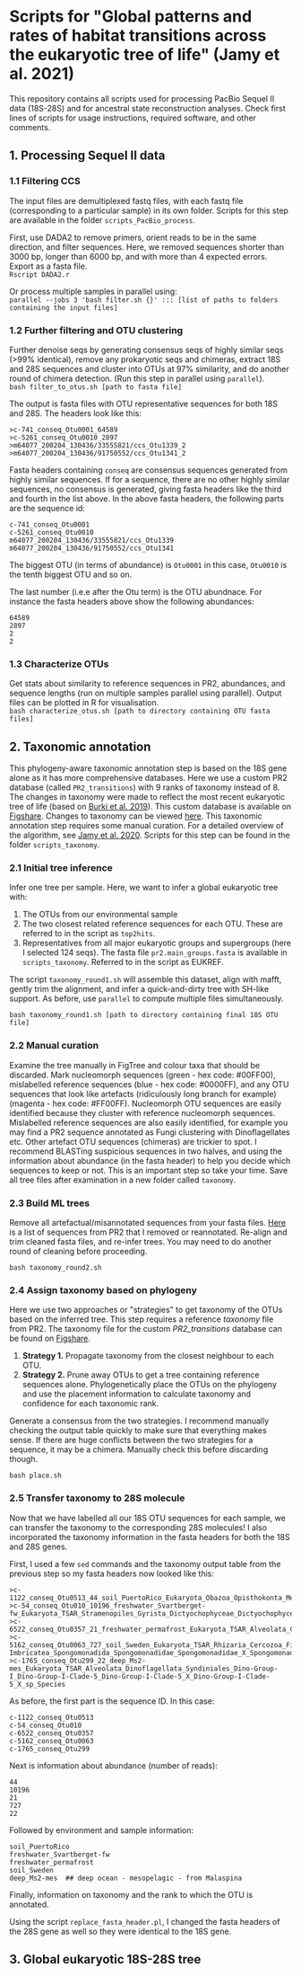 # Scripts for "Global patterns and rates of habitat transitions across the eukaryotic tree of life" (Jamy et al. 2021)

This repository contains all scripts used for processing PacBio Sequel II data (18S-28S) and for ancestral state reconstruction analyses. Check first lines of scripts for usage instructions, required software, and other comments.

## 1. Processing Sequel II data

### 1.1 Filtering CCS 
The input files are demultiplexed fastq files, with each fastq file (corresponding to a particular sample) in its own folder. Scripts for this step are available in the folder `scripts_PacBio_process`.  

First, use DADA2 to remove primers, orient reads to be in the same direction, and filter sequences. Here, we removed sequences shorter than 3000 bp, longer than 6000 bp, and with more than 4 expected errors. Export as a fasta file.  
`Rscript DADA2.r`

Or process multiple samples in parallel using:  
`parallel --jobs 3 'bash filter.sh {}' ::: [list of paths to folders containing the input files]`

### 1.2 Further filtering and OTU clustering 
Further denoise seqs by generating consensus seqs of highly similar seqs (>99% identical), remove any prokaryotic seqs and chimeras, extract 18S and 28S sequences and cluster into OTUs at 97% similarity, and do another round of chimera detection. (Run this step in parallel using `parallel`).   
`bash filter_to_otus.sh [path to fasta file]`

The output is fasta files with OTU representative sequences for both 18S and 28S. The headers look like this:  

```
>c-741_conseq_Otu0001_64589  
>c-5261_conseq_Otu0010_2897  
>m64077_200204_130436/33555821/ccs_Otu1339_2  
>m64077_200204_130436/91750552/ccs_Otu1341_2  
```

Fasta headers containing `conseq` are consensus sequences generated from highly similar sequences. If for a sequence, there are no other highly similar sequences, no consensus is generated, giving fasta headers like the third and fourth in the list above. In the above fasta headers, the following parts are the sequence id:  

```
c-741_conseq_Otu0001
c-5261_conseq_Otu0010   
m64077_200204_130436/33555821/ccs_Otu1339   
m64077_200204_130436/91750552/ccs_Otu1341
```   

The biggest OTU (in terms of abundance) is `Otu0001` in this case, `Otu0010` is the tenth biggest OTU and so on.

The last number (i.e.e after the Otu term) is the OTU abundnace. For instance the fasta headers above show the following abundances:  
```
64589    
2897  
2  
2  
```


### 1.3 Characterize OTUs 
Get stats about similarity to reference sequences in PR2, abundances, and sequence lengths (run on multiple samples parallel using parallel). Output files can be plotted in R for visualisation.  
`bash characterize_otus.sh [path to directory containing OTU fasta files]`


## 2. Taxonomic annotation
This phylogeny-aware taxonomic annotation step is based on the 18S gene alone as it has more comprehensive databases. Here we use a custom PR2 database (called `PR2_transitions`) with 9 ranks of taxonomy instead of 8. The changes in taxonomy were made to reflect the most recent eukaryotic tree of life (based on [Burki et al. 2019](https://www.sciencedirect.com/science/article/pii/S0169534719302575?via%3Dihub)). This custom database is available on [Figshare](https://figshare.com/articles/dataset/Global_patterns_and_rates_of_habotat_transitions_across_the_eukaryotic_tree_of_life/15164772). Changes to taxonomy can be viewed [here](https://docs.google.com/spreadsheets/d/1XaNgaZb5QTFH-YsvGiEV8a0i37CYr580/edit?usp=sharing&ouid=115778713146153097020&rtpof=true&sd=true). This taxonomic annotation step requires some manual curation. For a detailed overview of the algorithm, see [Jamy et al. 2020](https://onlinelibrary.wiley.com/doi/full/10.1111/1755-0998.13117). Scripts for this step can be found in the folder `scripts_taxonomy`.

### 2.1 Initial tree inference
Infer one tree per sample. Here, we want to infer a global eukaryotic tree with:  
1. The OTUs from our environmental sample  
2. The two closest related reference sequences for each OTU. These are referred to in the script as `top2hits`.    
3. Representatives from all major eukaryotic groups and supergroups (here I selected 124 seqs). The fasta file `pr2.main_groups.fasta` is available in `scripts_taxonomy`. Referred to in the script as EUKREF. 

The script `taxonomy_round1.sh` will assemble this dataset, align with mafft, gently trim the alignment, and infer a quick-and-dirty tree with SH-like support. As before, use `parallel` to compute multiple files simultaneously.

`bash taxonomy_round1.sh [path to directory containing final 18S OTU file]`

### 2.2 Manual curation
Examine the tree manually in FigTree and colour taxa that should be discarded. Mark nucleomorph sequences (green - hex code: #00FF00), mislabelled reference sequences (blue - hex code: #0000FF), and any OTU sequences that look like artefacts (ridiculously long branch for example) (magenta - hex code: #FF00FF). Nucleomorph OTU sequences are easily identified because they cluster with reference nucleomorph sequences. Mislabelled reference sequences are also easily identified, for example you may find a PR2 sequence annotated as Fungi clustering with Dinoflagellates etc. Other artefact OTU sequences (chimeras) are trickier to spot. I recommend BLASTing suspicious sequences in two halves, and using the information about abundance (in the fasta header) to help you decide which sequences to keep or not. This is an important step so take your time. Save all tree files after examination in a new folder called `taxonomy`.  

### 2.3 Build ML trees
Remove all artefactual/misannotated sequences from your fasta files. [Here](https://docs.google.com/spreadsheets/d/1KHMcCRYNMnRqaP7yrI3UyUK0QYFG06gIjFg09PYjKbI/edit?usp=sharing) is a list of sequences from PR2 that I removed or reannotated. Re-align and trim cleaned fasta files, and re-infer trees. You may need to do another round of cleaning before proceeding. 

`bash taxonomy_round2.sh`


### 2.4 Assign taxonomy based on phylogeny
Here we use two approaches or "strategies" to get taxonomy of the OTUs based on the inferred tree. This step requires a reference *taxonomy* file from PR2. The taxonomy file for the custom *PR2_transitions* database can be found on [Figshare](https://figshare.com/articles/dataset/Global_patterns_and_rates_of_habotat_transitions_across_the_eukaryotic_tree_of_life/15164772).

1. **Strategy 1.** Propagate taxonomy from the closest neighbour to each OTU. 
2. **Strategy 2.** Prune away OTUs to get a tree containing reference sequences alone. Phylogenetically place the OTUs on the phylogeny and use the placement information to calculate taxonomy and confidence for each taxonomic rank.

Generate a consensus from the two strategies. I recommend manually checking the output table quickly to make sure that everything makes sense. If there are huge conflicts between the two strategies for a sequence, it may be a chimera. Manually check this before discarding though. 

`bash place.sh`

### 2.5 Transfer taxonomy to 28S molecule
Now that we have labelled all our 18S OTU sequences for each sample, we can transfer the taxonomy to the corresponding 28S molecules! I also incorporated the taxonomy information in the fasta headers for both the 18S and 28S genes. 

First, I used a few `sed` commands and the taxonomy output table from the previous step so my fasta headers now looked like this:

```
>c-1122_conseq_Otu0513_44_soil_PuertoRico_Eukaryota_Obazoa_Opisthokonta_Metazoa_Platyhelminthes_Turbellaria_Macrostomorpha_Macrostomum_Genus
>c-54_conseq_Otu010_10196_freshwater_Svartberget-fw_Eukaryota_TSAR_Stramenopiles_Gyrista_Dictyochophyceae_Dictyochophyceae_X_Pedinellales_Family
>c-6522_conseq_Otu0357_21_freshwater_permafrost_Eukaryota_TSAR_Alveolata_Ciliophora_Colpodea_Colpodea_X_Cyrtolophosidida_Family
>c-5162_conseq_Otu0063_727_soil_Sweden_Eukaryota_TSAR_Rhizaria_Cercozoa_Filosa-Imbricatea_Spongomonadida_Spongomonadidae_Spongomonadidae_X_Spongomonadidae_X_sp_Species
>c-1765_conseq_Otu299_22_deep_Ms2-mes_Eukaryota_TSAR_Alveolata_Dinoflagellata_Syndiniales_Dino-Group-I_Dino-Group-I-Clade-5_Dino-Group-I-Clade-5_X_Dino-Group-I-Clade-5_X_sp_Species
```

As before, the first part is the sequence ID. In this case:

```
c-1122_conseq_Otu0513
c-54_conseq_Otu010
c-6522_conseq_Otu0357
c-5162_conseq_Otu0063
c-1765_conseq_Otu299
```

Next is information about abundance (number of reads):

```
44
10196
21
727
22
```

Followed by environment and sample information:

```
soil_PuertoRico
freshwater_Svartberget-fw
freshwater_permafrost
soil_Sweden
deep_Ms2-mes  ## deep ocean - mesopelagic - from Malaspina
```

Finally, information on taxonomy and the rank to which the OTU is annotated.

Using the script `replace_fasta_header.pl`, I changed the fasta headers of the 28S gene as well so they were identical to the 18S gene.


## 3. Global eukaryotic 18S-28S tree


